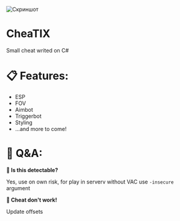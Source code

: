 ![Скриншот]([https://github.com/mncrzz/CheaTIX/main/logo.jpg](https://github.com/mncrzz/CheaTIX/blob/main/logo.jpg))
# CheaTIX
Small cheat writed on C#
# 📋 Features:
+ ESP
+ FOV
+ Aimbot
+ Triggerbot
+ Styling
+ ...and more to come!

# 💬 Q&A:
**🤔 Is this detectable?**

Yes, use on own risk, for play in serverv without VAC use `-insecure` argument

**🤔 Cheat don't work!**

Update offsets
